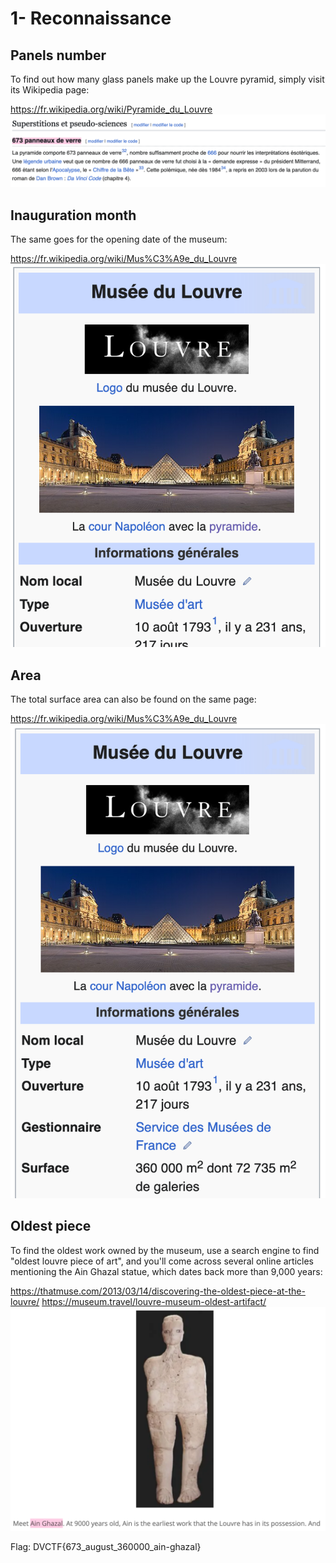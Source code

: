 # 1- Reconnaissance

## Panels number
To find out how many glass panels make up the Louvre pyramid, simply visit its Wikipedia page:

https://fr.wikipedia.org/wiki/Pyramide_du_Louvre
![alt text](number.png)

## Inauguration month

The same goes for the opening date of the museum:

https://fr.wikipedia.org/wiki/Mus%C3%A9e_du_Louvre
![alt text](month.png)

## Area

The total surface area can also be found on the same page:

https://fr.wikipedia.org/wiki/Mus%C3%A9e_du_Louvre
![alt text](area.png)

## Oldest piece

To find the oldest work owned by the museum, use a search engine to find "oldest louvre piece of art", and you'll come across several online articles mentioning the Ain Ghazal statue, which dates back more than 9,000 years:

https://thatmuse.com/2013/03/14/discovering-the-oldest-piece-at-the-louvre/
https://museum.travel/louvre-museum-oldest-artifact/
![alt text](oldest.png)

Flag: DVCTF{673_august_360000_ain-ghazal}
